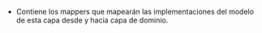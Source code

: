 * Contiene los mappers que mapearán las implementaciones del modelo de esta capa desde y hacia capa de dominio.